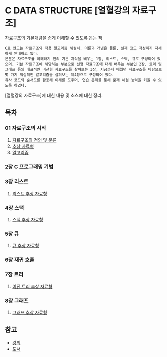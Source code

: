 # C DATA STRUCTURE [열혈강의 자료구조]

자료구조의 기본개념을 쉽게 이해할 수 있도록 돕는 책

```
C로 만드는 자료구조와 적용 알고리즘 해설서. 이론과 개념은 물론, 실제 코드 작성까지 자세하게 안내하고 있다.
본문은 자료구조를 이해하기 전의 기본 지식을 배우는 1장, 리스트, 스택, 큐로 구성되어 있으며, 기본 자료구조에 해당하는 부분으로 선형 자료구조에 대해 배우는 부분인 2장, 트리 및 그래프 등의 대표적인 비선형 자료구조를 살펴보는 3장, 지금까지 배웠던 자료구조를 바탕으로 몇 가지 핵심적인 알고리즘을 살펴보는 제4장으로 구성되어 있다.
유사 코드와 순서도를 활용해 이해를 도우며, 연습 문제를 통해 문제 해결 능력을 키울 수 있도록 하였다.
```

[열혈강의 자료구조]에 대한 내용 및 소스에 대한 정리.

## 목차

### 01 자료구조의 시작

1. [자료구조의 정의 및 분류](https://baofree.blogspot.kr/2017/08/blog-post.html)
2. [추상 자료형](https://baofree.blogspot.kr/2017/08/adt.html)
3. [알고리즘](https://baofree.blogspot.kr/2017/08/blog-post_45.html)

### 2장 C 프로그래밍 기법

### 3장 리스트

1. [리스트 추상 자료형](03/)

### 4장 스택

1. [스택 추상 자료형](04/)

### 5장 큐

1. [큐 추상 자료형](05/)

### 6장 재귀 호출

### 7장 트리

1. [이진 트리 추상 자료형](07/)

### 8장 그래프

1. [그래프 추상 자료형](08/)

## 참고

- [강의](https://www.youtube.com/playlist?list=PL7mmuO705dG12pP82RPUR3wdD5dbYu9gZ)
- [도서](https://freelec.co.kr/book/catalogue_view.asp?UID=89)
